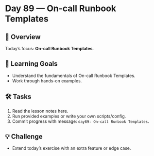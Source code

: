 # Day 89 — On-call Runbook Templates

## 📖 Overview
Today’s focus: **On-call Runbook Templates**.

## 🎯 Learning Goals
- Understand the fundamentals of On-call Runbook Templates.
- Work through hands-on examples.

## 🛠️ Tasks
1. Read the lesson notes here.
2. Run provided examples or write your own scripts/config.
3. Commit progress with message: `day89: On-call Runbook Templates`.

## 💡 Challenge
- Extend today’s exercise with an extra feature or edge case.
